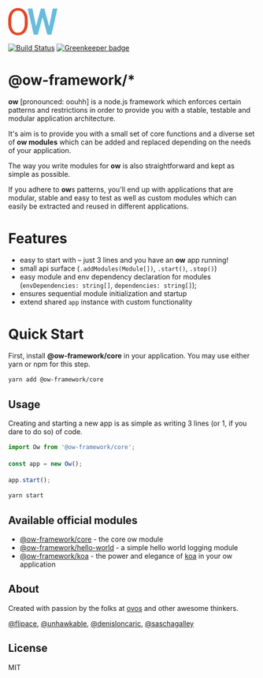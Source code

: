 <img src="_media/ow-logo.png" width="100" />

[![Build Status](https://travis-ci.org/ow-framework/ow-packages.svg?branch=master)](https://travis-ci.org/ow-framework/ow-packages) [![Greenkeeper badge](https://badges.greenkeeper.io/ow-framework/ow-packages.svg)](https://greenkeeper.io/)

# @ow-framework/*

**ow** [pronounced: oouhh] is a node.js framework which enforces certain patterns and restrictions in order to provide you with a stable, testable and modular application architecture.

It's aim is to provide you with a small set of core functions and a diverse set of **ow modules** which can be added and replaced depending on the needs of your application.

The way you write modules for **ow** is also straightforward and kept as simple as possible.

If you adhere to **ow**s patterns, you'll end up with applications that are modular, stable and easy to test as well as custom modules which can easily be extracted and reused in different applications.

# Features

- easy to start with – just 3 lines and you have an **ow** app running!
- small api surface (`.addModules(Module[])`, `.start()`, `.stop()`)
- easy module and env dependency declaration for modules (`envDependencies: string[]`, `dependencies: string[]`);
- ensures sequential module initialization and startup
- extend shared `app` instance with custom functionality

# Quick Start

First, install  **@ow-framework/core** in your application.
You may use either yarn or npm for this step.

```bash
yarn add @ow-framework/core
```

## Usage

Creating and starting a new app is as simple as writing 3 lines (or 1, if you dare to do so) of code.

```js
import Ow from '@ow-framework/core';

const app = new Ow();

app.start();
```

```bash
yarn start
```

## Available official modules

- [@ow-framework/core](packages/ow-core/README.md) - the core ow module
- [@ow-framework/hello-world](packages/ow-hello-world/README.md) - a simple hello world logging module
- [@ow-framework/koa](packages/ow-koa/README.md) - the power and elegance of [koa](https://github.com/koajs/koa) in your ow application

## About

Created with passion by the folks at [ovos](https://ovos.at) and
other awesome thinkers.

[@flipace](https://github.com/flipace),
[@unhawkable](https://github.com/unhawkable), [@denisloncaric](https://github.com/denisloncaric), [@saschagalley](https://github.com/saschagalley)

## License

MIT
